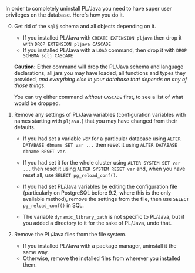 In order to completely uninstall PL/Java you need to have super user privileges on the database. Here's how you do it.

0. Get rid of the `sqlj` schema and all objects depending on it.

    * If you installed PL/Java with `CREATE EXTENSION pljava` then drop it
        with `DROP EXTENSION pljava CASCADE`
    * If you installed PL/Java with a `LOAD` command, then drop it with
        `DROP SCHEMA sqlj CASCADE`

    **Caution:** Either command will drop the PL/Java schema and language
    declarations, all jars you may have loaded, all functions and types
    they provided, *and everything else in your database that depends on
    any of those things*.

    You can try either command *without* `CASCADE` first, to see a list
    of what would be dropped.

0. Remove any settings of PL/Java variables (configuration variables with
    names starting with `pljava.`) that you may have changed from their
    defaults.

    * If you had set a variable *var* for a particular database using
        `ALTER DATABASE dbname SET var ...` then reset it using
	`ALTER DATABASE dbname RESET var`.

    * If you had set it for the whole cluster using
        `ALTER SYSTEM SET var ...` then reset it using
	`ALTER SYSTEM RESET var` and, when you have reset all, use
	`SELECT pg_reload_conf()`.

    * If you had set PL/Java variables by editing the configuration file
        (particularly on PostgreSQL before 9.2, where this is the only
	available method), remove the settings from the file, then use
	`SELECT pg_reload_conf()` in SQL.

    * The variable `dynamic_library_path` is not specific to PL/Java, but
        if you added a directory to it for the sake of PL/Java, undo that.

0. Remove the PL/Java files from the file system.

    * If you installed PL/Java with a package manager, uninstall it
        the same way.
    * Otherwise, remove the installed files from wherever you installed them.

